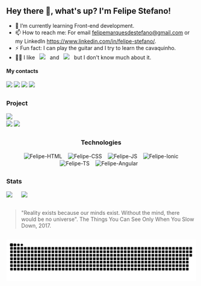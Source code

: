 ## Hey there 👋, what's up? I'm Felipe Stefano!

- 🌱 I’m currently learning Front-end development.
- 📫 How to reach me: For email felipemarquesdestefano@gmail.com or my LinkedIn https://www.linkedin.com/in/felipe-stefano/.
- ⚡ Fun fact: I can play the guitar and I try to learn the cavaquinho.
- 🐱‍🏍 I like &nbsp; <img src="https://img.shields.io/badge/Python-14354C?style=for-the-badge&logo=python&logoColor=white" height="20px"> &nbsp; and &nbsp; <img src="https://img.shields.io/badge/Java-ED8B00?style=for-the-badge&logo=java&logoColor=white" height="20px"> &nbsp; but I don't know much about it.

#### My contacts

<div>
  <a href="mailto:felipemarquesdestefano@gmail.com"><img src="https://img.shields.io/badge/Gmail-D14836?style=for-the-badge&logo=gmail&logoColor=white"></a>
  <a href="https://www.linkedin.com/in/felipe-stefano/"><img src="https://img.shields.io/badge/LinkedIn-0077B5?style=for-the-badge&logo=linkedin&logoColor=white"></a>
  <a href="https://www.instagram.com/_femarqus/"><img src="https://img.shields.io/badge/Instagram-E4405F?style=for-the-badge&logo=instagram&logoColor=white"></a>
  <a href="https://github.com/FelipeMarqueStefano"><img src="https://img.shields.io/badge/GitHub-100000?style=for-the-badge&logo=github&logoColor=white"></a>
</div>

##

### Project

<div>
  <a href="https://github.com/FelipeMarqueStefano/InfoDiabetes"><img src="https://github-readme-stats.vercel.app/api/pin/?username=FelipeMarqueStefano&repo=InfoDiabetes&theme=tokyonight"></a>
</div>
<div>
  <a href="https://play.google.com/store/apps/details?id=br.com.diabetesManagerApp"><img src="https://img.shields.io/badge/Google_Play-414141?style=for-the-badge&logo=google-play&logoColor=white"></a>
  <img src="https://img.shields.io/badge/Android-3DDC84?style=for-the-badge&logo=android&logoColor=white">
</div>

##

<h3 align="center">Technologies</h3>

<div align="center">
  &nbsp;&nbsp; <img src="https://cdn.jsdelivr.net/gh/devicons/devicon/icons/html5/html5-original.svg" alt="Felipe-HTML" width="40px" align="center" /> &nbsp;&nbsp;
  <img src="https://cdn.jsdelivr.net/gh/devicons/devicon/icons/css3/css3-original.svg" alt="Felipe-CSS" width="40px" align="center" /> &nbsp;&nbsp;
  <img src="https://cdn.jsdelivr.net/gh/devicons/devicon/icons/javascript/javascript-original.svg" alt="Felipe-JS" width="40px" align="center" /> &nbsp;&nbsp;
  <img src="https://cdn.jsdelivr.net/gh/devicons/devicon/icons/ionic/ionic-original.svg" alt="Felipe-Ionic" width="40px" align="center" /> &nbsp;&nbsp;
  <img src="https://cdn.jsdelivr.net/gh/devicons/devicon/icons/typescript/typescript-original.svg" alt="Felipe-TS" width="40px" align="center" /> &nbsp;&nbsp;
  <img src="https://cdn.jsdelivr.net/gh/devicons/devicon/icons/angularjs/angularjs-plain.svg" alt="Felipe-Angular" width="40px" align="center" /> &nbsp;&nbsp;
</div>

##

### Stats

<div>
  <img src="https://github-readme-stats.vercel.app/api?username=FelipeMarqueStefano&show_icons=true&theme=tokyonight&count_private=true&custom_title=Felipe Stefano" height="150px"> &nbsp;&nbsp;&nbsp;&nbsp;
  <img src="https://github-readme-stats.vercel.app/api/top-langs/?username=FelipeMarqueStefano&layout=compact&theme=tokyonight" height="150px">
</div>

##

> "Reality exists because our minds exist. Without the mind, there would be no universe". The Things You Can See Only When You Slow Down, 2017.

##

![Snake animation](https://github.com/FelipeMarqueStefano/FelipeMarqueStefano/blob/output/github-contribution-grid-snake.svg)

